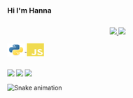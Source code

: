 ### Hi I'm Hanna 

##
<div align="center">
  <a href="https://github.com/HannaDuarte">
  <img height="180em" src="https://github-readme-stats.vercel.app/api?username=hannaduarte&show_icons=true&theme=dracula&include_all_commits=true&count_private=true"/>
  <img height="180em" src="https://github-readme-stats.vercel.app/api/top-langs/?username=hannaduarte&layout=compact&langs_count=7&theme=dracula"/>
</div>
  
<div style="display: inline_block"><br>
  <img align="center" alt="Hanna-Python" height="30" width="40" src="https://raw.githubusercontent.com/devicons/devicon/master/icons/python/python-original.svg">
  <img align="center" alt="Hanna-Js" height="30" width="40" src="https://raw.githubusercontent.com/devicons/devicon/master/icons/javascript/javascript-plain.svg">
  
   
</div>
  
  ##
 
<div> 
  <a href="https://instagram.com/hannaduarte_ira" target="_blank"><img src="https://img.shields.io/badge/-Instagram-%23E4405F?style=for-the-badge&logo=instagram&logoColor=white" target="_blank"></a>
 	<a href = "mailto:hanna.duarte.ira@gmail.com"><img src="https://img.shields.io/badge/-Gmail-%23333?style=for-the-badge&logo=gmail&logoColor=white" target="_blank"></a>
  <a href="https://www.linkedin.com/in/hanna-duarte-iraine-368272136/" target="_blank"><img src="https://img.shields.io/badge/-LinkedIn-%230077B5?style=for-the-badge&logo=linkedin&logoColor=white" target="_blank"></a> 
 
  ![Snake animation](https://github.com/HannaDuarte/HannaDuarte/blob/output/github-contribution-grid-snake.svg) 
  </div>

